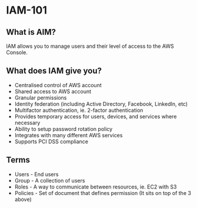 # IAM-101

## What is AIM?
IAM allows you to manage users and their level of access to the AWS Console. 

## What does IAM give you?
* Centralised control of AWS account
* Shared access to AWS account
* Granular permissions
* Identity federation (including Active Directory, Facebook, LinkedIn, etc)
* Multifactor authentication, ie. 2-factor authentication
* Provides temporary access for users, devices, and services where necessary
* Ability to setup password rotation policy
* Integrates with many different AWS services
* Supports PCI DSS compliance

## Terms
* Users - End users
* Group - A collection of users
* Roles - A way to communicate between resources, ie. EC2 with S3
* Policies - Set of document that defines permission (It sits on top of the 3 above)
